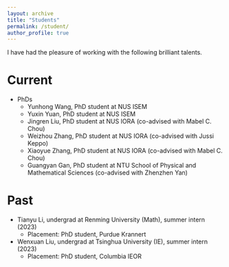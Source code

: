 ```yaml
---
layout: archive
title: "Students"
permalink: /student/
author_profile: true
---
```

I have had the pleasure of working with the following brilliant talents.

Current
======
* PhDs
  * Yunhong Wang, PhD student at NUS ISEM
  * Yuxin Yuan, PhD student at NUS ISEM
  * Jingren Liu, PhD student at NUS IORA (co-advised with Mabel C. Chou)
  * Weizhou Zhang, PhD student at NUS IORA (co-advised with Jussi Keppo)
  * Xiaoyue Zhang, PhD student at NUS IORA (co-advised with Mabel C. Chou)
  * Guangyan Gan, PhD student at NTU School of Physical and Mathematical Sciences (co-advised with Zhenzhen Yan)

Past
======
* Tianyu Li, undergrad at Renming University (Math), summer intern (2023)
  * Placement: PhD student, Purdue Krannert
* Wenxuan Liu, undergrad at Tsinghua University (IE), summer intern (2023)
  * Placement: PhD student, Columbia IEOR